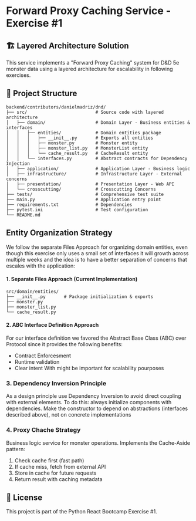 # Forward Proxy Caching Service - Exercise #1

## 🏗️ **Layered Architecture Solution**

This service implements a "Forward Proxy Caching" system for D&D 5e monster data using a layered architecture for escalability in following exercises.

## 📁 **Project Structure**

```
backend/contributors/danielmadriz/dnd/
├── src/                          # Source code with layered architecture
│   ├── domain/                   # Domain Layer - Business entities & interfaces
│   │   ├── entities/             # Domain entities package
│   │   │   ├── __init__.py       # Exports all entities
│   │   │   ├── monster.py        # Monster entity
│   │   │   ├── monster_list.py   # MonsterList entity
│   │   │   └── cache_result.py   # CacheResult entity
│   │   └── interfaces.py         # Abstract contracts for Dependency Injection
│   ├── application/              # Application Layer - Business logic
│   ├── infrastructure/           # Infrastructure Layer - External concerns
│   ├── presentation/             # Presentation Layer - Web API
│   └── crosscutting/             # Crosscutting Concerns
├── tests/                        # Comprehensive test suite
├── main.py                       # Application entry point
├── requirements.txt              # Dependencies
├── pytest.ini                    # Test configuration
└── README.md
```

## **Entity Organization Strategy**

We follow the separate Files Approach for organizing domain entities, even though this exercise only uses a small set of interfaces it will growth across multiple weeks and the idea is to have a better separation of concerns that escales with the application:

#### **1. Separate Files Approach (Current Implementation)**

```
src/domain/entities/
├── __init__.py       # Package initialization & exports
├── monster.py
├── monster_list.py
└── cache_result.py

```

#### **2. ABC Interface Definition Approach**

For our interface definition we favored the Abstract Base Class (ABC) over Protocol since it provides the following benefits:

- Contract Enforcesment
- Runtime validation
- Clear intent
  With might be important for scalability pourposes

### **3. Dependency Inversion Principle**

As a design principle use Dependency Inversion to avoid direct coupling with external elements.
To do this:
always initialize components with dependencies.
Make the constructor to depend on abstractions (interfaces described above), not on concrete implementations

### **4. Proxy Chache Strategy**

Business logic service for monster operations.
Implements the Cache-Aside pattern:

1. Check cache first (fast path)
2. If cache miss, fetch from external API
3. Store in cache for future requests
4. Return result with caching metadata

## 📝 **License**

This project is part of the Python React Bootcamp Exercise #1.

